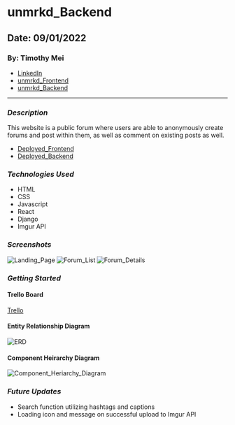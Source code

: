 # unmrkd_Backend

## Date: 09/01/2022

### By: Timothy Mei

- [LinkedIn](https://www.linkedin.com/in/timothymei/)
- [unmrkd_Frontend](https://github.com/timothymei327/FinstaHam)
- [unmrkd_Backend](https://github.com/timothymei327/FinstaHam_backend)
---

### _Description_

This website is a public forum where users are able to anonymously create forums and post within them, as well as comment on existing posts as well. 

- [Deployed_Frontend](https://unmrkd.herokuapp.com/)
- [Deployed_Backend](https://unmrkd-backend.herokuapp.com/)

### _Technologies Used_

- HTML
- CSS
- Javascript
- React
- Django
- Imgur API

### _Screenshots_

![Landing_Page](https://i.imgur.com/YBszQQF.png)
![Forum_List](https://i.imgur.com/jFYwevj.jpg)
![Forum_Details](https://i.imgur.com/7IdfiHf.jpg)

### _Getting Started_

#### Trello Board

[Trello](https://trello.com/b/y2PZS0xb/finstaham)

#### Entity Relationship Diagram

![ERD](https://i.imgur.com/54OUC60.png)

#### Component Heirarchy Diagram

![Component_Heriarchy_Diagram](https://i.imgur.com/L9UFU5s.png)

### _Future Updates_

- Search function utilizing hashtags and captions
- Loading icon and message on successful upload to Imgur API

